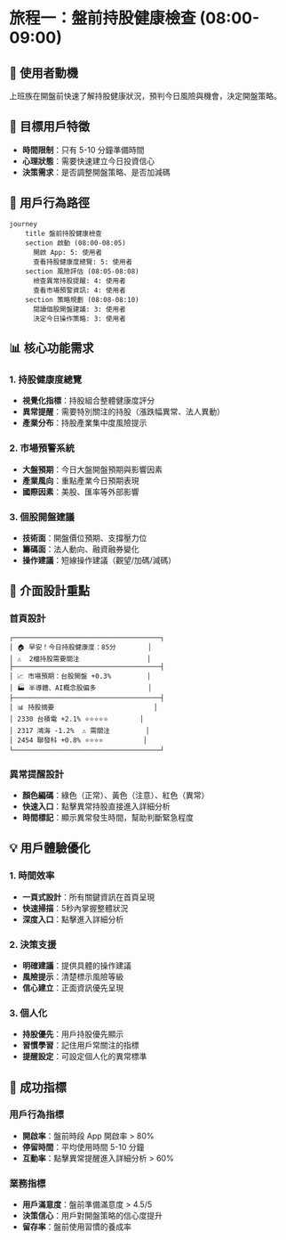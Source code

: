 # 旅程一：盤前持股健康檢查 (08:00-09:00)

## 🎯 使用者動機
上班族在開盤前快速了解持股健康狀況，預判今日風險與機會，決定開盤策略。

## 👥 目標用戶特徵
- **時間限制**：只有 5-10 分鐘準備時間
- **心理狀態**：需要快速建立今日投資信心
- **決策需求**：是否調整開盤策略、是否加減碼

## 👣 用戶行為路徑

```mermaid
journey
    title 盤前持股健康檢查
    section 啟動 (08:00-08:05)
      開啟 App: 5: 使用者
      查看持股健康度總覽: 5: 使用者
    section 風險評估 (08:05-08:08)
      檢查異常持股提醒: 4: 使用者
      查看市場預警資訊: 4: 使用者
    section 策略規劃 (08:08-08:10)
      閱讀個股開盤建議: 3: 使用者
      決定今日操作策略: 3: 使用者
```

## 📊 核心功能需求

### 1. 持股健康度總覽
- **視覺化指標**：持股組合整體健康度評分
- **異常提醒**：需要特別關注的持股（漲跌幅異常、法人異動）
- **產業分布**：持股產業集中度風險提示

### 2. 市場預警系統
- **大盤預期**：今日大盤開盤預期與影響因素
- **產業風向**：重點產業今日預期表現
- **國際因素**：美股、匯率等外部影響

### 3. 個股開盤建議
- **技術面**：開盤價位預期、支撐壓力位
- **籌碼面**：法人動向、融資融券變化
- **操作建議**：短線操作建議（觀望/加碼/減碼）

## 🎨 介面設計重點

### 首頁設計
```
┌─────────────────────────────────────┐
│ 🏠 早安！今日持股健康度：85分        │
│ ⚠️  2檔持股需要關注                 │
├─────────────────────────────────────┤
│ 📈 市場預期：台股開盤 +0.3%         │
│ 🏭 半導體、AI概念股偏多             │
├─────────────────────────────────────┤
│ 📊 持股摘要                         │
│ 2330 台積電 +2.1% ⭐⭐⭐⭐⭐        │
│ 2317 鴻海 -1.2%  ⚠️ 需關注         │
│ 2454 聯發科 +0.8% ⭐⭐⭐⭐          │
└─────────────────────────────────────┘
```

### 異常提醒設計
- **顏色編碼**：綠色（正常）、黃色（注意）、紅色（異常）
- **快速入口**：點擊異常持股直接進入詳細分析
- **時間標記**：顯示異常發生時間，幫助判斷緊急程度

## 💡 用戶體驗優化

### 1. 時間效率
- **一頁式設計**：所有關鍵資訊在首頁呈現
- **快速掃描**：5秒內掌握整體狀況
- **深度入口**：點擊進入詳細分析

### 2. 決策支援
- **明確建議**：提供具體的操作建議
- **風險提示**：清楚標示風險等級
- **信心建立**：正面資訊優先呈現

### 3. 個人化
- **持股優先**：用戶持股優先顯示
- **習慣學習**：記住用戶常關注的指標
- **提醒設定**：可設定個人化的異常標準

## 🎯 成功指標

### 用戶行為指標
- **開啟率**：盤前時段 App 開啟率 > 80%
- **停留時間**：平均使用時間 5-10 分鐘
- **互動率**：點擊異常提醒進入詳細分析 > 60%

### 業務指標
- **用戶滿意度**：盤前準備滿意度 > 4.5/5
- **決策信心**：用戶對開盤策略的信心度提升
- **留存率**：盤前使用習慣的養成率 